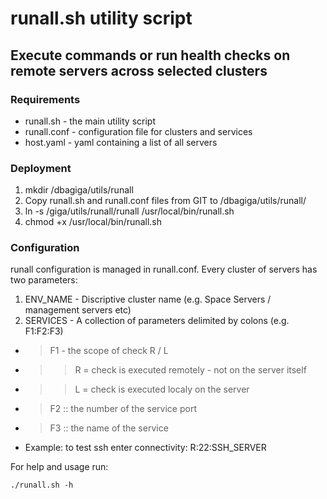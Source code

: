 # runall.sh utility script

## Execute commands or run health checks on remote servers across selected clusters

### Requirements
* runall.sh - the main utility script
* runall.conf - configuration file for clusters and services
* host.yaml - yaml containing a list of all servers

### Deployment
1. mkdir /dbagiga/utils/runall
2. Copy runall.sh and runall.conf files from GIT to /dbagiga/utils/runall/
3. ln -s /giga/utils/runall/runall /usr/local/bin/runall.sh
4. chmod +x /usr/local/bin/runall.sh

### Configuration
runall configuration is managed in runall.conf.
Every cluster of servers has two parameters:
1. ENV_NAME - Discriptive cluster name (e.g. Space Servers / management servers etc)
2. SERVICES - A collection of parameters delimited by colons (e.g. F1:F2:F3)
* > F1 - the scope of check R / L
* >> R = check is executed remotely - not on the server itself
* >> L = check is executed localy on the server
* > F2 ::	the number of the service port
* > F3 ::	the name of the service

* Example:  to test ssh enter connectivity: R:22:SSH_SERVER

For help and usage run:<br>
	
	./runall.sh -h
